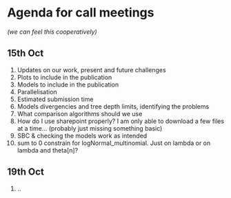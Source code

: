 # Agenda for call meetings 
_(we can feel this cooperatively)_

## 15th Oct

1) Updates on our work, present and future challenges
2) Plots to include in the publication
3) Models to include in the publication
4) Parallelisation
5) Estimated submission time
6) Models divergencies and tree depth limits, identifying the problems
7) What comparison algorithms should we use
8) How do I use sharepoint properly? I am only able to download a few files at a time... (probably just missing something basic)
9) SBC & checking the models work as intended
10) sum to 0 constrain for logNormal_multinomial. Just on lambda or on lambda and theta[n]?

## 19th Oct

1) ..
